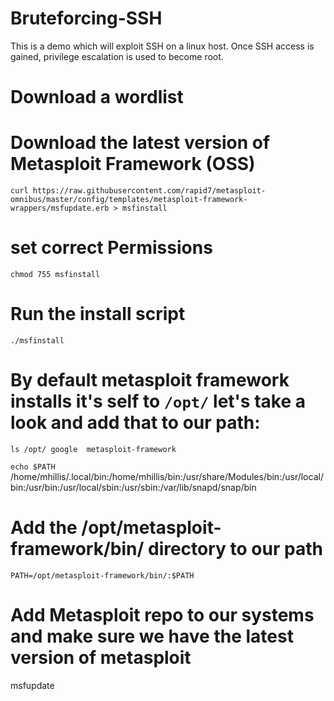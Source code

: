 # Bruteforcing-SSH
This is a demo which will exploit SSH on a linux host. Once SSH access is gained, privilege escalation is used to become root. 

# Download a wordlist

# Download the latest version of Metasploit Framework (OSS)
`curl https://raw.githubusercontent.com/rapid7/metasploit-omnibus/master/config/templates/metasploit-framework-wrappers/msfupdate.erb > msfinstall`   
# set correct Permissions 
`chmod 755 msfinstall`
# Run the install script
`./msfinstall`

# By default metasploit framework installs it's self to `/opt/` let's take a look and add that to our path:
``ls /opt/
google  metasploit-framework``

`echo $PATH`
/home/mhillis/.local/bin:/home/mhillis/bin:/usr/share/Modules/bin:/usr/local/bin:/usr/bin:/usr/local/sbin:/usr/sbin:/var/lib/snapd/snap/bin

# Add the /opt/metasploit-framework/bin/ directory to our path
`PATH=/opt/metasploit-framework/bin/:$PATH`

# Add Metasploit repo to our systems and make sure we have the latest version of metasploit
msfupdate

